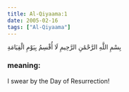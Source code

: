 ```yaml
---
title: Al-Qiyaama:1
date: 2005-02-16
tags: ["Al-Qiyaama"]
---
```

بِسْمِ اللَّهِ الرَّحْمَٰنِ الرَّحِيمِ لَا أُقْسِمُ بِيَوْمِ الْقِيَامَةِ
### meaning: 
I swear by the Day of Resurrection!
